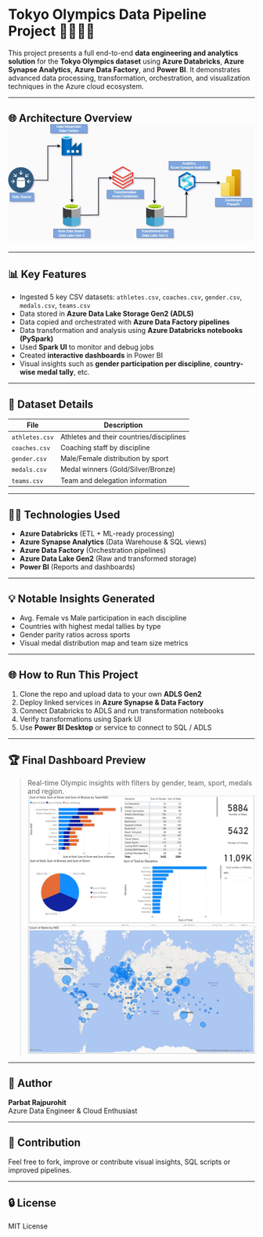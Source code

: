 # Tokyo Olympics Data Pipeline Project 🏋️‍♂️🏋️‍♀️

This project presents a full end-to-end **data engineering and analytics solution** for the **Tokyo Olympics dataset** using **Azure Databricks**, **Azure Synapse Analytics**, **Azure Data Factory**, and **Power BI**. It demonstrates advanced data processing, transformation, orchestration, and visualization techniques in the Azure cloud ecosystem.

---

## 🌐 Architecture Overview ![Architecture Diagram](Images/Diagram.jpg)

---

## 📊 Key Features

- Ingested 5 key CSV datasets: `athletes.csv`, `coaches.csv`, `gender.csv`, `medals.csv`, `teams.csv`
- Data stored in **Azure Data Lake Storage Gen2 (ADLS)**
- Data copied and orchestrated with **Azure Data Factory pipelines**
- Data transformation and analysis using **Azure Databricks notebooks (PySpark)**
- Used **Spark UI** to monitor and debug jobs
- Created **interactive dashboards** in Power BI
- Visual insights such as **gender participation per discipline**, **country-wise medal tally**, etc.

---

## 📂 Dataset Details

| File           | Description                          |
|----------------|--------------------------------------|
| `athletes.csv` | Athletes and their countries/disciplines |
| `coaches.csv`  | Coaching staff by discipline          |
| `gender.csv`   | Male/Female distribution by sport     |
| `medals.csv`   | Medal winners (Gold/Silver/Bronze)    |
| `teams.csv`    | Team and delegation information       |

---

## 👩‍💼 Technologies Used

- **Azure Databricks** (ETL + ML-ready processing)
- **Azure Synapse Analytics** (Data Warehouse & SQL views)
- **Azure Data Factory** (Orchestration pipelines)
- **Azure Data Lake Gen2** (Raw and transformed storage)
- **Power BI** (Reports and dashboards)

---

## 💡 Notable Insights Generated

- Avg. Female vs Male participation in each discipline
- Countries with highest medal tallies by type
- Gender parity ratios across sports
- Visual medal distribution map and team size metrics

---

## 🌐 How to Run This Project

1. Clone the repo and upload data to your own **ADLS Gen2**
2. Deploy linked services in **Azure Synapse & Data Factory**
3. Connect Databricks to ADLS and run transformation notebooks
4. Verify transformations using Spark UI
5. Use **Power BI Desktop** or service to connect to SQL / ADLS

---

## 🏆 Final Dashboard Preview
> Real-time Olympic insights with filters by gender, team, sport, medals and region.
![Athletes Chart](Images/Athletes.jpg)
![Athletes Chart](Images/Athletes_2.jpg)
---

## 👤 Author
**Parbat Rajpurohit**  
Azure Data Engineer & Cloud Enthusiast

---

## 🔧 Contribution
Feel free to fork, improve or contribute visual insights, SQL scripts or improved pipelines.

---

## 🔒 License
MIT License

